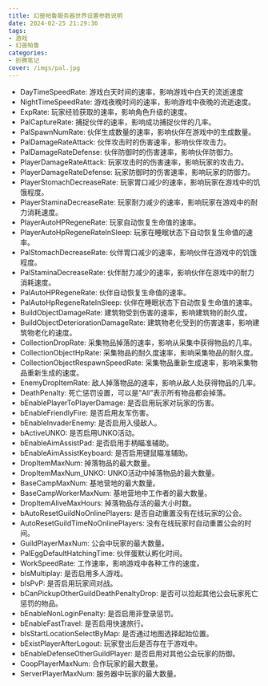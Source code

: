 ```yaml
---
title: 幻兽帕鲁服务器世界设置参数说明
date: 2024-02-25 21:29:36
tags:
- 游戏
- 幻兽帕鲁
categories:
- 折腾笔记
cover: /imgs/pal.jpg
---
```


- DayTimeSpeedRate: 游戏白天时间的速率，影响游戏中白天的流逝速度
- NightTimeSpeedRate: 游戏夜晚时间的速率，影响游戏中夜晚的流逝速度。
- ExpRate: 玩家经验获取的速率，影响角色升级的速度。
- PalCaptureRate: 捕捉伙伴的速率，影响成功捕捉伙伴的几率。
- PalSpawnNumRate: 伙伴生成数量的速率，影响伙伴在游戏中的生成数量。
- PalDamageRateAttack: 伙伴攻击时的伤害速率，影响伙伴攻击力。
- PalDamageRateDefense: 伙伴防御时的伤害速率，影响伙伴防御力。
- PlayerDamageRateAttack: 玩家攻击时的伤害速率，影响玩家的攻击力。
- PlayerDamageRateDefense: 玩家防御时的伤害速率，影响玩家的防御力。
- PlayerStomachDecreaseRate: 玩家胃口减少的速率，影响玩家在游戏中的饥饿程度。
- PlayerStaminaDecreaseRate: 玩家耐力减少的速率，影响玩家在游戏中的耐力消耗速度。
- PlayerAutoHPRegeneRate: 玩家自动恢复生命值的速率。
- PlayerAutoHpRegeneRateInSleep: 玩家在睡眠状态下自动恢复生命值的速率。
- PalStomachDecreaseRate: 伙伴胃口减少的速率，影响伙伴在游戏中的饥饿程度。
- PalStaminaDecreaseRate: 伙伴耐力减少的速率，影响伙伴在游戏中的耐力消耗速度。
- PalAutoHPRegeneRate: 伙伴自动恢复生命值的速率。
- PalAutoHpRegeneRateInSleep: 伙伴在睡眠状态下自动恢复生命值的速率。
- BuildObjectDamageRate: 建筑物受到伤害的速率，影响建筑物的耐久度。
- BuildObjectDeteriorationDamageRate: 建筑物老化受到的伤害速率，影响建筑物老化的速度。
- CollectionDropRate: 采集物品掉落的速率，影响从采集中获得物品的几率。
- CollectionObjectHpRate: 采集物品的耐久度速率，影响采集物品的耐久度。
- CollectionObjectRespawnSpeedRate: 采集物品重新生成速率，影响采集物品重新生成的速度。
- EnemyDropItemRate: 敌人掉落物品的速率，影响从敌人处获得物品的几率。
- DeathPenalty: 死亡惩罚设置，可以是”All”表示所有物品都会掉落。
- bEnablePlayerToPlayerDamage: 是否启用玩家对玩家的伤害。
- bEnableFriendlyFire: 是否启用友军伤害。
- bEnableInvaderEnemy: 是否启用入侵敌人。
- bActiveUNKO: 是否启用UNKO活动。
- bEnableAimAssistPad: 是否启用手柄瞄准辅助。
- bEnableAimAssistKeyboard: 是否启用键鼠瞄准辅助。
- DropItemMaxNum: 掉落物品的最大数量。
- DropItemMaxNum_UNKO: UNKO活动中掉落物品的最大数量。
- BaseCampMaxNum: 基地营地的最大数量。
- BaseCampWorkerMaxNum: 基地营地中工作者的最大数量。
- DropItemAliveMaxHours: 掉落物品存活的最大小时数。
- bAutoResetGuildNoOnlinePlayers: 是否自动重置没有在线玩家的公会。
- AutoResetGuildTimeNoOnlinePlayers: 没有在线玩家时自动重置公会的时间。
- GuildPlayerMaxNum: 公会中玩家的最大数量。
- PalEggDefaultHatchingTime: 伙伴蛋默认孵化时间。
- WorkSpeedRate: 工作速率，影响游戏中各种工作的速度。
- bIsMultiplay: 是否启用多人游戏。
- bIsPvP: 是否启用玩家间对战。
- bCanPickupOtherGuildDeathPenaltyDrop: 是否可以捡起其他公会玩家死亡惩罚的物品。
- bEnableNonLoginPenalty: 是否启用非登录惩罚。
- bEnableFastTravel: 是否启用快速旅行。
- bIsStartLocationSelectByMap: 是否通过地图选择起始位置。
- bExistPlayerAfterLogout: 玩家登出后是否存在于游戏中。
- bEnableDefenseOtherGuildPlayer: 是否启用对其他公会玩家的防御。
- CoopPlayerMaxNum: 合作玩家的最大数量。
- ServerPlayerMaxNum: 服务器中玩家的最大数量。